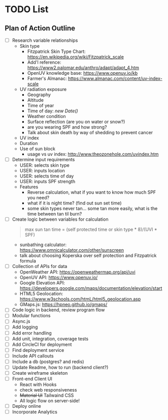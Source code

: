 # TODO List

## Plan of Action Outline

- [ ] Research variable relationships
  - Skin type
    - Fitzpatrick Skin Type Chart: https://en.wikipedia.org/wiki/Fitzpatrick_scale
    - Add'l reference: https://www2.palomar.edu/anthro/adapt/adapt_4.htm
    - OpenUV knowledge base: https://www.openuv.io/kb
    - Farmer's Almanac: https://www.almanac.com/content/uv-index-scale
  - UV radiation exposure
    - Geography
    - Altitude
    - Time of year
    - Time of day: _new Date()_
    - Weather condition
    - Surface reflection (are you on water or snow?)
    - are you wearing SPF and how strong?
    - Talk about skin death by way of shedding to prevent cancer
  - UV index
  - Duration
  - Use of sun block
    - usage vs uv index: http://www.theozonehole.com/uvindex.htm
- [ ] Determine input requirements
  - USER: selects skin type
  - USER: inputs location
  - USER: selects time of day
  - USER: inputs SPF strength
  - Features
    - Reverse calculation, what if you want to know how much SPF you need?
    - what if it is night time? (find out sun set time)
    - some skin types never tan... some tan more easily, what is the time between tan til burn?
- [ ] Create logic between variables for calculation
  > max sun tan time = (self protected time or skin type * 8)/(UVI * SPF)
  - sunbathing calculator: https://www.omnicalculator.com/other/sunscreen
  - talk about choosing Koperska over self protection and Fitzpatrick formula
- [ ] Collection of APIs for data
  - OpenWeather API: https://openweathermap.org/api/uvi
  - OpenUV API: https://www.openuv.io/
  - Google Elevation API: https://developers.google.com/maps/documentation/elevation/start
  - HTML5 Geolocation: https://www.w3schools.com/htmL/html5_geolocation.asp
  - GMaps.js: https://hpneo.github.io/gmaps/
- [ ] Code logic in backend, review program flow
- [ ] Modular functions
- [ ] Async.js
- [ ] Add logging
- [ ] Add error handling
- [ ] Add unit, integration, coverage tests
- [ ] Add CircleCI for deployment
- [ ] Find deployment service
- [ ] Include API callouts
- [ ] Include a db (postgres? and redis)
- [ ] Update Readme, how to run (backend client?)
- [ ] Create wireframe skeleton
- [ ] Front-end Client UI
  - React with Hooks
  - check web responsiveness
  - ~~Material UI~~ Tailwaind CSS
  - All logic flow on server-side!
- [ ] Deploy online
- [ ] Incorporate Analytics
